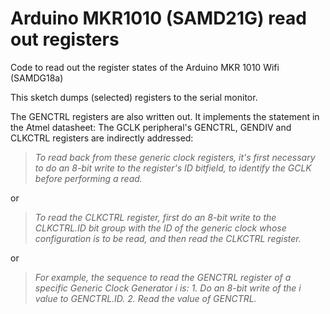 # Arduino MKR1010 (SAMD21G) read out registers
 Code to read out the register states of the Arduino MKR 1010 Wifi (SAMDG18a)

This sketch dumps (selected) registers to the serial monitor.

The GENCTRL registers are also written out.
It implements the statement in the Atmel datasheet: 
The GCLK peripheral's GENCTRL, GENDIV and CLKCTRL registers are indirectly addressed:

>*To read back from these generic clock registers, it's first necessary to do an 8-bit write to the register's ID bitfield, to identify the GCLK before performing a read.*

or 


>*To read the CLKCTRL register, first do an 8-bit write to the CLKCTRL.ID bit group with the ID of the generic clock whose configuration is to be read, and then read the CLKCTRL register.*

or
	
>*For example, the sequence to read the GENCTRL register of a specific Generic Clock Generator i is: 1. Do an 8-bit write of the i value to GENCTRL.ID. 2. Read the value of GENCTRL.*
